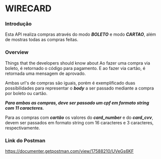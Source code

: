 # WIRECARD

### Introdução
Esta API realiza compras através do modo ***BOLETO*** e modo ***CARTAO***, além de mostras todas as compras feitas.

### Overview
Things that the developers should know about
Ao fazer uma compra via boleto, é retornado o código para pagamento. E ao fazer via cartão, é retornada uma mensagem de aprovado.

Ambas url's de compras são iguais, porém é exemplificado duas possibilidades para representar o ***body*** a ser passado mediante a compra por boleto ou cartão.

***Para ambas as compras, deve ser passado um cpf em formato string com 11 caracteres.***

Para as compras com ***cartão*** os valores do  ***card_number*** e do ***card_cvv***, devem ser passados em formato string com 16 caracteres e 3 caracteres, respectivamente.

### Link do Postman
https://documenter.getpostman.com/view/17588210/UVeGs6KF